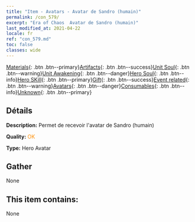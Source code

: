 ```yaml
---
title: "Item - Avatars - Avatar de Sandro (humain)"
permalink: /con_579/
excerpt: "Era of Chaos  Avatar de Sandro (humain)"
last_modified_at: 2021-04-22
locale: fr
ref: "con_579.md"
toc: false
classes: wide
---
```

 [Materials](/ItemsFR/){: .btn .btn--primary}[Artifacts](/ItemsFR/Artifacts/){: .btn .btn--success}[Unit Soul](/ItemsFR/UnitSoul/){: .btn .btn--warning}[Unit Awakening](/ItemsFR/UnitAwakening/){: .btn .btn--danger}[Hero Soul](/ItemsFR/HeroSoul/){: .btn .btn--info}[Hero SKill](/ItemsFR/HeroSkill/){: .btn .btn--primary}[Gift](/ItemsFR/Gift/){: .btn .btn--success}[Event related](/ItemsFR/Events/){: .btn .btn--warning}[Avatars](/ItemsFR/Avatars/){: .btn .btn--danger}[Consumables](/ItemsFR/Consumables/){: .btn .btn--info}[Unknown](/ItemsFR/Unknown/){: .btn .btn--primary}

## Détails
 **Description:** Permet de recevoir l'avatar de Sandro (humain)

 **Quality:** <span style="color: #FF8C00">OK</span>

 **Type:** Hero Avatar

## Gather

  None

## This item contains:

  None

